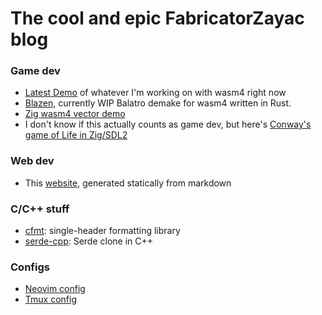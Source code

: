 # The cool and epic FabricatorZayac blog
### Game dev
- [Latest Demo](http://diaco.strangled.net:4444) of whatever I'm working on with wasm4 right now
- [Blazen](https://github.com/FabricatorZayac/blazen), currently WIP Balatro
  demake for wasm4 written in Rust.
- [Zig wasm4 vector demo](zig/wasm4demo.md)
- I don't know if this actually counts as game dev, but here's
  [Conway's game of Life in Zig/SDL2](https://github.com/FabricatorZayac/zig4lyfe)

### Web dev
- This [website](https://github.com/FabricatorZayac/fabricatorzayac.github.io),
  generated statically from markdown

### C/C++ stuff
- [cfmt](https://github.com/FabricatorZayac/cfmt): single-header formatting library
- [serde-cpp](cpp/serde.md): Serde clone in C++

### Configs
- [Neovim config](https://github.com/FabricatorZayac/nvim)
- [Tmux config](https://github.com/FabricatorZayac/tmux)
